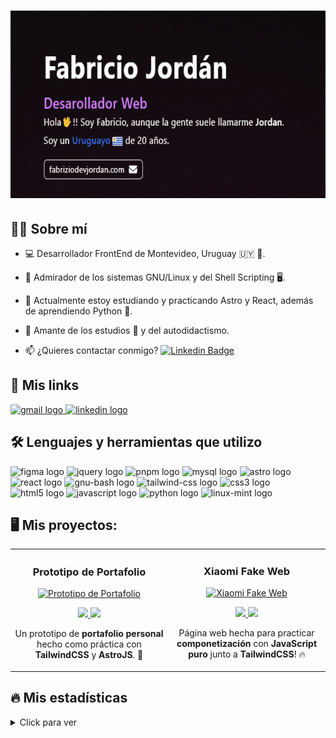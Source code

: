 <h1 align="left">
<img src="image.png" width="600" height="300" />
</h1>

## :person_curly_hair: Sobre mí

* 💻 Desarrollador FrontEnd de Montevideo, Uruguay 🇺🇾 🎨.

* :telescope: Admirador de los sistemas GNU/Linux y del Shell Scripting 🖥️.

* :seedling: Actualmente estoy estudiando y practicando Astro y React, además de aprendiendo Python :muscle:.

* :heartbeat: Amante de los estudios :blue_book: y del autodidactismo.

* :mailbox: ¿Quieres contactar conmigo? [![Linkedin Badge](https://img.shields.io/badge/-FabrizioJordan-blue?style=flat&logo=Linkedin&logoColor=white)](https://www.linkedin.com/in/fabricio-jordán-936385136/)


<div align="left">
  
  ## :link: Mis links
  
  <a href="mailto:fabriziodevjordan@gmail.com" target="_blank">
    <img src="https://img.shields.io/static/v1?message=Gmail&logo=gmail&label=&color=D14836&logoColor=white&labelColor=&style=for-the-badge" height="35" alt="gmail logo"  />
  </a>
  <a href="https://www.linkedin.com/in/fabricio-jordán-936385136/" target="_blank">
    <img src="https://img.shields.io/static/v1?message=LinkedIn&logo=linkedin&label=&color=0077B5&logoColor=white&labelColor=&style=for-the-badge" height="35" alt="linkedin logo"  />
  </a>

  ## :hammer_and_wrench: Lenguajes y herramientas que utilizo
  <img src="https://img.shields.io/badge/Figma-F24E1E?style=for-the-badge&logo=figma&logoColor=white" height="35" alt="figma logo"  />
  <img src="https://img.shields.io/badge/jQuery-0769AD?style=for-the-badge&logo=jquery&logoColor=white" height="35" alt="jquery logo"  />
  <img src="https://img.shields.io/badge/pnpm-yellow?style=for-the-badge&logo=pnpm&logoColor=white" height="35" alt="pnpm logo"  />
  <img src="https://img.shields.io/badge/MySQL-005C84?style=for-the-badge&logo=mysql&logoColor=white" height="35" alt="mysql logo"  />
  <img src="https://img.shields.io/badge/Astro-0C1222?style=for-the-badge&logo=astro&logoColor=FDFDFE" height="35" alt="astro logo"  />
  <img src="https://img.shields.io/badge/React-20232A?style=for-the-badge&logo=react&logoColor=61DAFB" height="35" alt="react logo"  />
  <img src="https://img.shields.io/badge/Shell_Script-121011?style=for-the-badge&logo=gnu-bash&logoColor=white" height="35" alt="gnu-bash logo"  />
  <img src="https://img.shields.io/badge/Tailwind_CSS-38B2AC?style=for-the-badge&logo=tailwind-css&logoColor=white" height="35" alt="tailwind-css logo"  />
  <img src="https://img.shields.io/badge/CSS3-1572B6?style=for-the-badge&logo=css3&logoColor=white" height="35" alt="css3 logo"  />
  <img src="https://img.shields.io/badge/HTML5-E34F26?style=for-the-badge&logo=html5&logoColor=white" height="35" alt="html5 logo"  />
  <img src="https://img.shields.io/badge/JavaScript-323330?style=for-the-badge&logo=javascript&logoColor=F7DF1E" height="35" alt="javascript logo"  />
  <img src="https://img.shields.io/badge/Python-FFD43B?style=for-the-badge&logo=python&logoColor=blue" height="35" alt="python logo"  />
  <img src="https://img.shields.io/badge/Linux_Mint-87CF3E?style=for-the-badge&logo=linux-mint&logoColor=white" height="35" alt="linux-mint logo"  />
</div>

## :desktop_computer: Mis proyectos:

<table>
<tr>
<td width="50%">
<h3 align="center">Prototipo de Portafolio</h3>
<div align="center">
<a href="https://github.com/FabrizioJordan/prototypePortfolio3" target="_blank"><img src="https://i.imgur.com/JvdXk5f.png" width="400" alt="Prototipo de Portafolio"></a>
<p>
<a href="https://github.com/FabrizioJordan/prototypePortfolio3" target="_blank">
<img src="https://img.shields.io/badge/CÓDIGO-000000?style=for-the-badge&logo=github&logoColor=white">
</a>
<a href="https://prototype-portfolio3.vercel.app" target="_blank">
<img src="https://img.shields.io/badge/-LIVE SITE-black?style=for-the-badge&color=white">
</a>
</p>
<p>Un prototipo de <strong>portafolio personal</strong> hecho como práctica con <strong>TailwindCSS</strong> y <strong>AstroJS</strong>. 🚀
</p>
</div>
                                                                                      
</td>       

<td width="50%">
<h3 align="center">Xiaomi Fake Web</h3>
<div align="center">
<a href="https://github.com/FabrizioJordan/xiaomiPage" target="_blank"><img src="https://i.imgur.com/BxKlGph.jpeg" width="400" alt="Xiaomi Fake Web"></a>
<p>
<a href="https://github.com/FabrizioJordan/xiaomiPage" target="_blank">
<img src="https://img.shields.io/badge/CÓDIGO-000000?style=for-the-badge&logo=github&logoColor=white">
</a>
<a href="https://xiaomi-page.vercel.app" target="_blank">
<img src="https://img.shields.io/badge/-LIVE SITE-black?style=for-the-badge&color=white">
</a>
</p>
<p>Página web hecha para practicar <strong>componetización</strong> con <strong>JavaScript puro</strong> junto a <strong>TailwindCSS</strong>! 🔥
</p>
</div>
                                                                                      
</td>  
</table>       



## :fire: Mis estadísticas
<details>
 <summary>Click para ver</summary>
 <br>
 <br>
 <div>
 
[![GitHub Streak](http://github-readme-streak-stats.herokuapp.com?user=fabriziojordan&theme=whatsapp-dark2&mode=weekly&date_format=j%20M%5B%20Y%5D)](https://git.io/streak-stats)
[![Top Langs](https://github-readme-stats.vercel.app/api/top-langs/?username=fabriziojordan&layout=compact&hide_border=false&border_color=103629&bg_color=0b141b&text_color=858a8d&title_color=f7f8fa)](https://github.com/anuraghazra/github-readme-stats(https://github-readme-stats.vercel.app/api/top-langs/?username=fabriziojordan&layout=compact&theme=vision-friendly-dark)](https://github.com/anuraghazra/github-readme-stats))
 </div>
 <br>
 <br>
</details>
